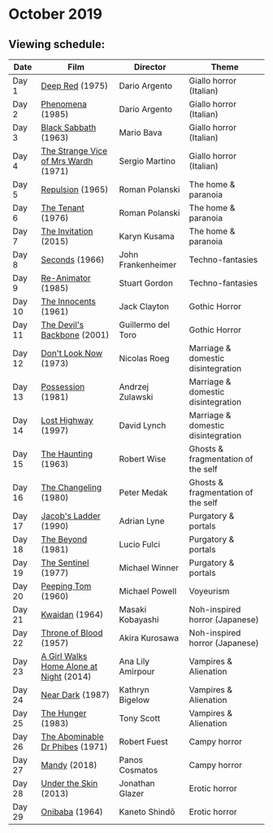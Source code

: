 # October 2019

## Viewing schedule:

Date | Film | Director | Theme
----- | -------- | ------ | ------
Day 1 | [Deep Red](https://www.youtube.com/watch?v=62YqwaSMN4E) (1975) | Dario Argento | Giallo horror (Italian)
Day 2 | [Phenomena ](https://www.youtube.com/watch?v=Tt93yZUgJNQ') (1985) | Dario Argento | Giallo horror (Italian)
Day 3 | [Black Sabbath](https://www.youtube.com/watch?v=JO8LJjLjncc) (1963) | Mario Bava | Giallo horror (Italian)
Day 4 | [The Strange Vice of Mrs Wardh](https://www.youtube.com/watch?v=mqeTmeU1azw) (1971) | Sergio Martino | Giallo horror (Italian)
Day 5 | [Repulsion](https://www.youtube.com/watch?v=WL3gMnctzbg) (1965) | Roman Polanski | The home & paranoia
Day 6 | [The Tenant](https://www.youtube.com/watch?v=cejjyLXDgXU) (1976) | Roman Polanski | The home & paranoia
Day 7 | [The Invitation](https://www.youtube.com/watch?v=0-mp77SZ_0M) (2015) | Karyn Kusama | The home & paranoia
Day 8 | [Seconds](https://www.youtube.com/watch?v=wHHhJ96646M) (1966) | John Frankenheimer | Techno-fantasies
Day 9 | [Re-Animator](https://www.youtube.com/watch?v=wLJ8Z3PDEGU) (1985) | Stuart Gordon | Techno-fantasies
Day 10 | [The Innocents](https://www.youtube.com/watch?v=aOsF0S65RR0) (1961) | Jack Clayton | Gothic Horror
Day 11 | [The Devil's Backbone](https://www.youtube.com/watch?v=WVy3lmYnEUI) (2001) | Guillermo del Toro | Gothic Horror
Day 12 | [Don't Look Now](https://www.youtube.com/watch?v=AUWB-Kw4FiM) (1973) | Nicolas Roeg | Marriage & domestic disintegration
Day 13 | [Possession](https://www.youtube.com/watch?v=uDpFpzbwfiw) (1981) | Andrzej Zulawski | Marriage & domestic disintegration
Day 14 | [Lost Highway](https://www.youtube.com/watch?v=1nKjO9QCSic) (1997) | David Lynch | Marriage & domestic disintegration
Day 15 | [The Haunting](https://www.youtube.com/watch?v=AeAzGxWlEcg) (1963) | Robert Wise | Ghosts & fragmentation of the self
Day 16 | [The Changeling](https://www.youtube.com/watch?v=kqOYI4TeGtA) (1980) | Peter Medak | Ghosts & fragmentation of the self
Day 17 | [Jacob's Ladder](https://www.youtube.com/watch?v=rJztRnDxdM8) (1990) | Adrian Lyne | Purgatory & portals
Day 18 | [The Beyond](https://www.youtube.com/watch?v=ef0oH3ZizfI) (1981) | Lucio Fulci | Purgatory & portals
Day 19 | [The Sentinel ](https://www.youtube.com/watch?v=Z0YdJNeNXLE) (1977) | Michael Winner | Purgatory & portals
Day 20 | [Peeping Tom](https://www.youtube.com/watch?v=nAqEn6JS-oM) (1960) | Michael Powell | Voyeurism
Day 21 | [Kwaidan](https://www.youtube.com/watch?v=MP8nwNvfNno) (1964) | Masaki Kobayashi | Noh-inspired horror (Japanese)
Day 22 | [Throne of Blood](https://www.youtube.com/watch?v=2-72oaAS9hc) (1957) | Akira Kurosawa | Noh-inspired horror (Japanese)
Day 23 | [A Girl Walks Home Alone at Night](https://www.youtube.com/watch?v=_YGmTdo3vuY) (2014) | Ana Lily Amirpour | Vampires & Alienation
Day 24 | [Near Dark](https://www.youtube.com/watch?v=hQxnVrg2TSQ) (1987) | Kathryn Bigelow | Vampires & Alienation
Day 25 | [The Hunger](https://www.youtube.com/watch?v=l9IDoAPC6Ps) (1983) | Tony Scott | Vampires & Alienation
Day 26 | [The Abominable Dr Phibes](https://www.youtube.com/watch?v=sxnr9xycVLo) (1971) | Robert Fuest | Campy horror
Day 27 | [Mandy](https://www.youtube.com/watch?v=hRKVxT4-1wM) (2018) | Panos Cosmatos | Campy horror
Day 28 | [Under the Skin](https://www.youtube.com/watch?v=CcR5KHjoc-0) (2013) | Jonathan Glazer | Erotic horror 
Day 29 | [Onibaba](https://www.youtube.com/watch?v=sknsvtX68yw) (1964) | Kaneto Shindō | Erotic horror

